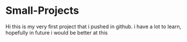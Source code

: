 # Small-Projects

Hi this is my very first project that i pushed in github. i have a lot to learn, hopefully in future i would be better at this
